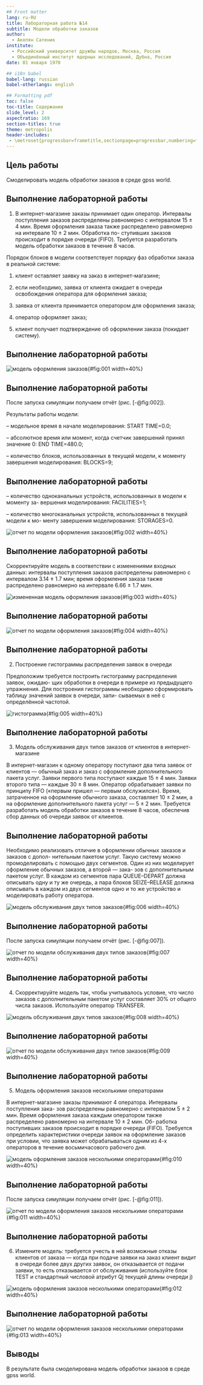 ```yaml
---
## Front matter
lang: ru-RU
title: Лабораторная работа №14
subtitle: Модели обработки заказов
author:
  - Акопян Сатеник
institute:
  - Российский университет дружбы народов, Москва, Россия
  - Объединённый институт ядерных исследований, Дубна, Россия
date: 01 января 1970

## i18n babel
babel-lang: russian
babel-otherlangs: english

## Formatting pdf
toc: false
toc-title: Содержание
slide_level: 2
aspectratio: 169
section-titles: true
theme: metropolis
header-includes:
 - \metroset{progressbar=frametitle,sectionpage=progressbar,numbering=fraction}
---
```


## Цель работы

Смоделировать модель обработки заказов в среде gpss world.


## Выполнение лабораторной работы

1. В интернет-магазине заказы принимает один оператор. Интервалы поступления
заказов распределены равномерно с интервалом 15 ± 4 мин. Время оформления
заказа также распределено равномерно на интервале 10 ± 2 мин. Обработка по-
ступивших заказов происходит в порядке очереди (FIFO). Требуется разработать
модель обработки заказов в течение 8 часов.

Порядок блоков в модели соответствует порядку фаз обработки заказа в реальной
системе:

1) клиент оставляет заявку на заказ в интернет-магазине;

2) если необходимо, заявка от клиента ожидает в очереди освобождения оператора
для оформления заказа;

3) заявка от клиента принимается оператором для оформления заказа;

4) оператор оформляет заказ;

5) клиент получает подтверждение об оформлении заказа (покидает систему).

## Выполнение лабораторной работы

![модель оформления заказов](image/1.png){#fig:001 width=40%}

## Выполнение лабораторной работы


После запуска симуляции получаем отчёт (рис. [-@fig:002]).

Результаты работы модели:

– модельное время в начале моделирования: START TIME=0.0;

– абсолютное время или момент, когда счетчик завершений принял значение 0:
END TIME=480.0;

– количество блоков, использованных в текущей модели, к моменту завершения
моделирования: BLOCKS=9;

## Выполнение лабораторной работы

– количество одноканальных устройств, использованных в модели к моменту за-
вершения моделирования: FACILITIES=1;

– количество многоканальных устройств, использованных в текущей модели к мо-
менту завершения моделирования: STORAGES=0.

![отчет по модели оформления заказов](image/2.png){#fig:002 width=40%}

## Выполнение лабораторной работы

Скорректируйте модель в соответствии с изменениями входных
данных: интервалы поступления заказов распределены равномерно с интервалом
3.14 ± 1.7 мин; время оформления заказа также распределено равномерно на интервале 6.66 ± 1.7 мин.

![измененная модель оформления заказов](image/3.png){#fig:003 width=40%}

## Выполнение лабораторной работы

![отчет по модели оформления заказов](image/4.png){#fig:004 width=40%}

## Выполнение лабораторной работы

2. Построение гистограммы распределения заявок в очереди

Предположим требуется построить гистограмму распределения заявок, ожидаю-
щих обработки в очереди в примере из предыдущего упражнения. Для построения
гистограммы необходимо сформировать таблицу значений заявок в очереди, запи-
сываемых в неё с определённой частотой.

![гистограмма](image/5.png){#fig:005 width=40%}

## Выполнение лабораторной работы

3. Модель обслуживания двух типов заказов от клиентов
в интернет-магазине

В интернет-магазин к одному оператору поступают два типа заявок от клиентов —
обычный заказ и заказ с оформление дополнительного пакета услуг. Заявки первого
типа поступают каждые 15 ± 4 мин. Заявки второго типа — каждые 30 ± 8 мин.
Оператор обрабатывает заявки по принципу FIFO («первым пришел — первым
обслужился»). Время, затраченное на оформление обычного заказа, составляет 10 ±
2 мин, а на оформление дополнительного пакета услуг — 5 ± 2 мин. Требуется
разработать модель обработки заказов в течение 8 часов, обеспечив сбор данных об
очереди заявок от клиентов.

## Выполнение лабораторной работы

Необходимо реализовать отличие в оформлении обычных заказов и заказов с допол-
нительным пакетом услуг. Такую систему можно промоделировать с помощью двух
сегментов. Один из них моделирует оформление обычных заказов, а второй — зака-
зов с дополнительным пакетом услуг. В каждом из сегментов пара QUEUE–DEPART
должна описывать одну и ту же очередь, а пара блоков SEIZE–RELEASE должна
описывать в каждом из двух сегментов одно и то же устройство и моделировать
работу оператора.

![модель обслуживания двух типов заказов](image/7.png){#fig:006 width=40%}

## Выполнение лабораторной работы

После запуска симуляции получаем отчёт (рис. [-@fig:007]).

![отчет по модели обслуживания двух типов заказов](image/8.png){#fig:007 width=40%}

## Выполнение лабораторной работы

4. Скорректируйте модель так, чтобы учитывалось условие, что число
заказов с дополнительным пакетом услуг составляет 30% от общего числа заказов.
Используйте оператор TRANSFER.

![модель обслуживания двух типов заказов](image/9.png){#fig:008 width=40%}

## Выполнение лабораторной работы

![отчет по модели обслуживания двух типов заказов](image/10.png){#fig:009 width=40%}

## Выполнение лабораторной работы

5. Модель оформления заказов несколькими операторами

В интернет-магазине заказы принимают 4 оператора. Интервалы поступления зака-
зов распределены равномерно с интервалом 5 ± 2 мин. Время оформления заказа
каждым оператором также распределено равномерно на интервале 10 ± 2 мин. Об-
работка поступивших заказов происходит в порядке очереди (FIFO). Требуется
определить характеристики очереди заявок на оформление заказов при условии, что
заявка может обрабатываться одним из 4-х операторов в течение восьмичасового
рабочего дня.


![модель оформления заказов несколькими операторами](image/11.png){#fig:010 width=40%}

## Выполнение лабораторной работы

После запуска симуляции получаем отчёт (рис. [-@fig:011]).

![отчет по модели оформления заказов несколькими операторами](image/12.png){#fig:011 width=40%}

## Выполнение лабораторной работы

6. Измените модель: требуется учесть в ней возможные отказы клиентов от заказа
— когда при подаче заявки на заказ клиент видит в очереди более двух других
заявок, он отказывается от подачи заявки, то есть отказывается от обслуживания
(используйте блок TEST и стандартный числовой атрибут Qj текущей длины
очереди j)

![модель оформления заказов несколькими операторами](image/13.png){#fig:012 width=40%}

## Выполнение лабораторной работы

![отчет по модели оформления заказов несколькими операторами](image/14.png){#fig:013 width=40%}


## Выводы

В результате была смоделирована модель обработки заказов в среде gpss world.

